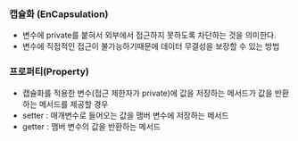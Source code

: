 ### 캡슐화 (EnCapsulation)
- 변수에 private를 붙혀서 외부에서 접근하지 못하도록 차단하는 것을 의미한다.
- 변수에 직접적인 접근이 불가능하기때문에 데이터 무결성을 보장할 수 있는 방법

### 프로퍼티(Property)
- 캡슐화를 적용한 변수(접근 제한자가 private)에 값을 저장하는 메서드가 값을 반환하는 메서드를 제공할 경우
- setter : 매개변수로 들어오는 값을 맴버 변수에 저장하는 메서드
- getter : 맴버 변수의 값을 반환하는 메서드